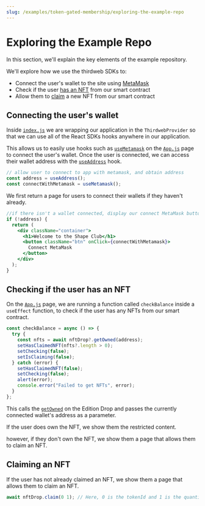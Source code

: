 ```yaml
---
slug: /examples/token-gated-membership/exploring-the-example-repo
---
```


# Exploring the Example Repo

In this section, we'll explain the key elements of the example repository.

We'll explore how we use the thirdweb SDKs to:

- Connect the user's wallet to the site using [MetaMask](/react/react.usemetamask)
- Check if the user [has an NFT](/pre-built-contracts/edition-drop#nfts-owned-by-a-specific-wallet) from our smart contract
- Allow them to [claim](/pre-built-contracts/edition-drop#minting--claiming-nfts) a new NFT from our smart contract

## Connecting the user's wallet

Inside [`index.js`](https://github.com/thirdweb-example/NFT-Gated-Website/blob/main/src/index.js)
we are wrapping our application in the `ThirdwebProvider` so that we can use all of the React SDKs hooks anywhere in our application.

This allows us to easily use hooks such as [`useMetamask`](https://portal.thirdweb.com/react/react.usemetamask) on the [`App.js`](https://github.com/thirdweb-example/NFT-Gated-Website/blob/main/src/App.js) page to connect the user's wallet. Once the user is connected, we can access their wallet address with the [`useAddress`](https://portal.thirdweb.com/react/react.useaddress) hook.

```jsx
// allow user to connect to app with metamask, and obtain address
const address = useAddress();
const connectWithMetamask = useMetamask();
```

We first return a page for users to connect their wallets if they haven't already.

```jsx
//if there isn't a wallet connected, display our connect MetaMask button
if (!address) {
  return (
    <div className="container">
      <h1>Welcome to the Shape Club</h1>
      <button className="btn" onClick={connectWithMetamask}>
        Connect MetaMask
      </button>
    </div>
  );
}
```

## Checking if the user has an NFT

On the [`App.js`](https://github.com/thirdweb-example/NFT-Gated-Website/blob/main/src/App.js) page, we are running a function called `checkBalance` inside a `useEffect` function, to check if the user has any NFTs from our smart contract.

```jsx
const checkBalance = async () => {
  try {
    const nfts = await nftDrop?.getOwned(address);
    setHasClaimedNFT(nfts?.length > 0);
    setChecking(false);
    setIsClaiming(false);
  } catch (error) {
    setHasClaimedNFT(false);
    setChecking(false);
    alert(error);
    console.error("Failed to get NFTs", error);
  }
};
```

This calls the [`getOwned`](https://portal.thirdweb.com/pre-built-contracts/edition-drop#nfts-owned-by-a-specific-wallet) on the Edition Drop
and passes the currently connected wallet's address as a parameter.

If the user does own the NFT, we show them the restricted content.

however, if they don't own the NFT, we show them a page that allows them to claim an NFT.

## Claiming an NFT

If the user has not already claimed an NFT, we show them a page that allows them to claim an NFT.

```jsx
await nftDrop.claim(0 1); // Here, 0 is the tokenId and 1 is the quantity to claim.
```
